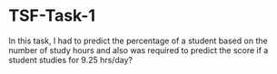 # TSF-Task-1
In this task, I had to predict the percentage of a student based on the number of study hours and also was required to predict the score if a student studies for 9.25 hrs/day?
